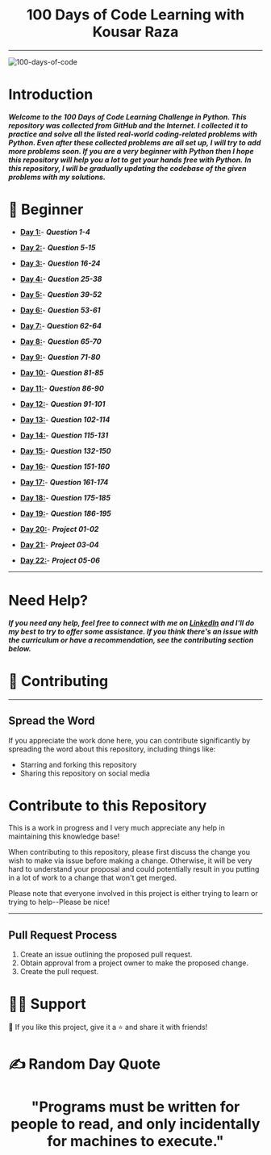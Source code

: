 <h1 align="center">100 Days of Code Learning with Kousar Raza</h1> 
   
------------------------------------------
![100-days-of-code](https://user-images.githubusercontent.com/98851253/155425637-9ac7250e-52a3-429a-a679-ac619f5ff6ea.gif)
 

# Introduction     

***Welcome to the 100 Days of Code Learning Challenge in Python. This repository was collected from GitHub and the Internet. I collected it to practice and solve all the listed 
real-world coding-related problems with Python. Even after these collected problems are all set up, I will try to add more problems soon. If you are a very beginner with Python then I hope this repository  will help you a lot to get your hands free with Python.***
***In this repository, I will be gradually updating the codebase of the given problems with my solutions.***

# 🔰 Beginner 
* **[Day 1:](https://github.com/kousarraza/100-Days-of-Code_Zero_to_Hero/tree/master/Day_01)**- ***Question 1-4***
  
* **[Day 2:](https://github.com/kousarraza/100-Days-of-Code_Zero_to_Hero/tree/master/Day_02)**- ***Question 5-15***
  
* **[Day 3:](https://github.com/kousarraza/100-Days-of-Code_Zero_to_Hero/tree/master/Day_03)**- ***Question 16-24***
* **[Day 4:](https://github.com/kousarraza/100-Days-of-Code_Zero_to_Hero/tree/master/Day_04)**- ***Question 25-38***
* **[Day 5:](https://github.com/kousarraza/100-Days-of-Code_Zero_to_Hero/tree/master/Day_05)**- ***Question 39-52***  
* **[Day 6:](https://github.com/kousarraza/100-Days-of-Code_Zero_to_Hero/tree/master/Day_06)**- ***Question 53-61***  
* **[Day 7:](https://github.com/kousarraza/100-Days-of-Code_Zero_to_Hero/tree/master/Day_07)**- ***Question 62-64***
* **[Day 8:](https://github.com/kousarraza/100-Days-of-Code_Zero_to_Hero/tree/master/Day_08)**- ***Question 65-70***
* **[Day 9:](https://github.com/kousarraza/100-Days-of-Code_Zero_to_Hero/tree/master/Day_09)**- ***Question 71-80***
* **[Day 10:](https://github.com/kousarraza/100-Days-of-Code_Zero_to_Hero/tree/master/Day_10)**- ***Question 81-85*** 
* **[Day 11:](https://github.com/kousarraza/100-Days-of-Code_Zero_to_Hero/tree/master/Day_11)**- ***Question 86-90***
* **[Day 12:](https://github.com/kousarraza/100-Days-of-Code_Zero_to_Hero/tree/master/Day_12)**- ***Question 91-101***
* **[Day 13:](https://github.com/kousarraza/100-Days-of-Code_Zero_to_Hero/tree/master/Day_13)**- ***Question 102-114***
* **[Day 14:](https://github.com/kousarraza/100-Days-of-Code_Zero_to_Hero/tree/master/Day_14)**- ***Question 115-131***
* **[Day 15:](https://github.com/kousarraza/100-Days-of-Code_Zero_to_Hero/tree/master/Day_15)**- ***Question 132-150***
* **[Day 16:](https://github.com/kousarraza/100-Days-of-Code_Zero_to_Hero/tree/master/Day_16)**- ***Question 151-160***
* **[Day 17:](https://github.com/kousarraza/100-Days-of-Code_Zero_to_Hero/tree/master/Day_17)**- ***Question 161-174***
* **[Day 18:](https://github.com/kousarraza/100-Days-of-Code_Zero_to_Hero/tree/master/Day_18)**- ***Question 175-185***
* **[Day 19:](https://github.com/kousarraza/100-Days-of-Code_Zero_to_Hero/tree/master/Day_19)**- ***Question 186-195***
* **[Day 20:](https://github.com/kousarraza/100-Days-of-Code_Zero_to_Hero/tree/master/Day_20)**- ***Project 01-02***
* **[Day 21:](https://github.com/kousarraza/100-Days-of-Code_Zero_to_Hero/tree/master/Day_21)**- ***Project 03-04***
* **[Day 22:](https://github.com/kousarraza/100-Days-of-Code_Zero_to_Hero/tree/master/Day_22)**- ***Project 05-06***
----------------------------------------------

# Need Help?

***If you need any help, feel free to connect with me on **[LinkedIn](https://www.linkedin.com/in/kousarraza110/)**  and I'll do my best to try to offer some assistance. If you think there's an issue with the curriculum or have a recommendation, see the contributing section below.***

# 🤗 Contributing
----------------------------------------

## Spread the Word

If you appreciate the work done here, you can contribute significantly by spreading the word about this repository, including things like:

* Starring and forking this repository
* Sharing this repository on social media

# Contribute to this Repository

This is a work in progress and I very much appreciate any help in maintaining this knowledge base!

When contributing to this repository, please first discuss the change you wish to make via issue before making a change. Otherwise, it will be very hard to understand your proposal and could potentially result in you putting in a lot of work to a change that won't get merged.

Please note that everyone involved in this project is either trying to learn or trying to help--Please be nice!

--------------------------------

## Pull Request Process

1. Create an issue outlining the proposed pull request.
2. Obtain approval from a project owner to make the proposed change.
3. Create the pull request.

# 🙋‍♂️ Support
  💙 If you like this project, give it a ⭐ and share it with friends!
# ✍️ Random Day Quote

<h1 align="center">
    "Programs must be written for people to read, and only incidentally for machines to execute."
</h1>
